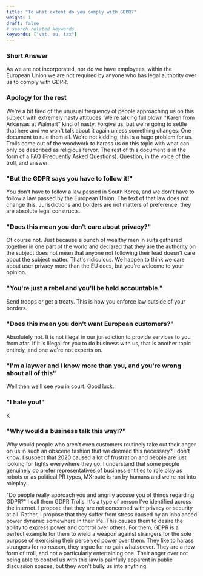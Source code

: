 ```yaml
---
title: "To what extent do you comply with GDPR?"
weight: 1
draft: false
# search related keywords
keywords: ["vat, eu, tax"]
---
```


### Short Answer

As we are not incorporated, nor do we have employees, within the European Union we are not required by anyone who has legal authority over us to comply with GDPR.

### Apology for the rest

We're a bit tired of the unusual frequency of people approaching us on this subject with extremely nasty attitudes. We're talking full blown "Karen from Arkansas at Walmart" kind of nasty. Forgive us, but we're going to settle that here and we won't talk about it again unless something changes. One document to rule them all. We're not kidding, this is a huge problem for us. Trolls come out of the woodwork to harass us on this topic with what can only be described as religious fervor. The rest of this document is in the form of a FAQ (Frequently Asked Questions). Question, in the voice of the troll, and answer.

### "But the GDPR says you have to follow it!"

You don't have to follow a law passed in South Korea, and we don't have to follow a law passed by the European Union. The text of that law does not change this. Jurisdictions and borders are not matters of preference, they are absolute legal constructs.

### "Does this mean you don't care about privacy?"

Of course not. Just because a bunch of wealthy men in suits gathered together in one part of the world and declared that they are the authority on the subject does not mean that anyone not following their lead doesn't care about the subject matter. That's ridiculous. We happen to think we care about user privacy more than the EU does, but you're welcome to your opinion.

### "You're just a rebel and you'll be held accountable."

Send troops or get a treaty. This is how you enforce law outside of your borders.

### "Does this mean you don't want European customers?"

Absolutely not. It is not illegal in our jurisdiction to provide services to you from afar. If it is illegal for you to do business with us, that is another topic entirely, and one we're not experts on.

### "I'm a laywer and I know more than you, and you're wrong about all of this"

Well then we'll see you in court. Good luck.

### "I hate you!"

K

### "Why would a business talk this way!?"

Why would people who aren't even customers routinely take out their anger on us in such an obscene fashion that we deemed this necessary? I don't know. I suspect that 2020 caused a lot of frustration and people are just looking for fights everywhere they go. I understand that some people genuinely do prefer representatives of business entities to role play as robots or as political PR types, MXroute is run by humans and we're not into roleplay.

"Do people really approach you and angrily accuse you of things regarding GDPR?"
I call them GDPR Trolls. It's a type of person I've identified across the internet. I propose that they are not concerned with privacy or security at all. Rather, I propose that they suffer from stress caused by an inbalanced power dynamic somewhere in their life. This causes them to desire the ability to express power and control over others. For them, GDPR is a perfect example for them to wield a weapon against strangers for the sole purpose of exercising their perceived power over them. They like to harass strangers for no reason, they argue for no gain whatsoever. They are a new form of troll, and not a particularly entertaining one. Their anger over not being able to control us with this law is painfully apparent in public discussion spaces, but they won't bully us into anything.